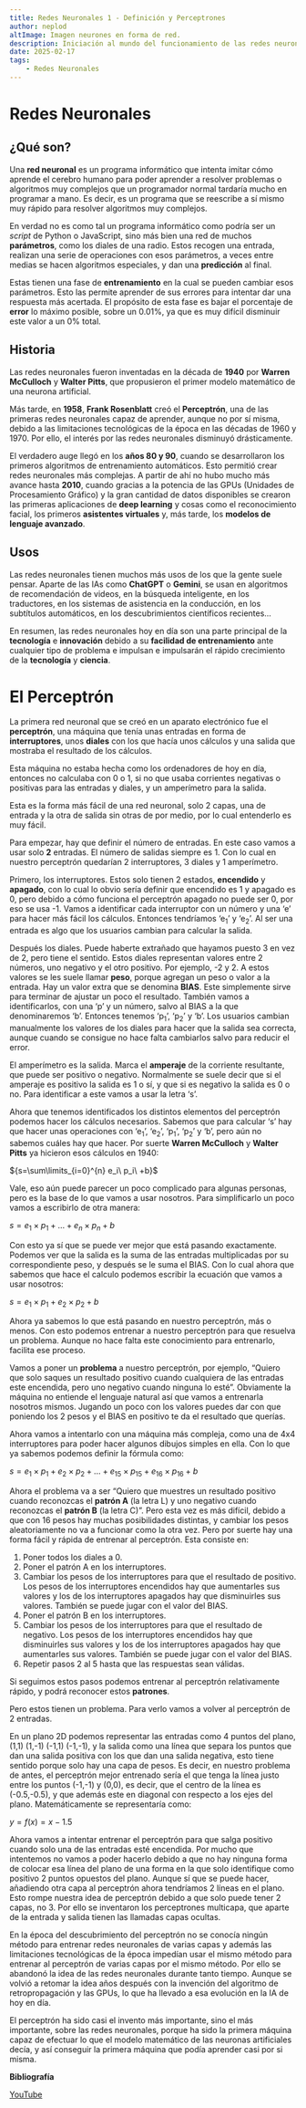 ```yaml
---
title: Redes Neuronales 1 - Definición y Perceptrones
author: neplod
altImage: Imagen neurones en forma de red.
description: Iniciación al mundo del funcionamiento de las redes neuronales y la inteligencia artificial. Resumen sobre redes neuronales y perceptrones.
date: 2025-02-17
tags: 
    - Redes Neuronales
---
```


# Redes Neuronales
## ¿Qué son?

Una **red neuronal** es un programa informático que intenta imitar cómo aprende el cerebro humano para poder aprender a resolver problemas o algoritmos muy complejos que un programador normal tardaría mucho en programar a mano. Es decir, es un programa que se reescribe a sí mismo muy rápido para resolver algoritmos muy complejos.

En verdad no es como tal un programa informático como podría ser un _script_ de Python o JavaScript, sino más bien una red de muchos **parámetros**, como los diales de una radio. Estos recogen una entrada, realizan una serie de operaciones con esos parámetros, a veces entre medias se hacen algoritmos especiales, y dan una **predicción** al final.

Estas tienen una fase de **entrenamiento** en la cual se pueden cambiar esos parámetros. Esto las permite aprender de sus errores para intentar dar una respuesta más acertada. El propósito de esta fase es bajar el porcentaje de **error** lo máximo posible, sobre un 0.01%, ya que es muy difícil disminuir este valor a un 0% total.

## Historia

Las redes neuronales fueron inventadas en la década de **1940** por **Warren McCulloch** y **Walter Pitts**, que propusieron el primer modelo matemático de una neurona artificial.

Más tarde, en **1958**, **Frank Rosenblatt** creó el **Perceptrón**, una de las primeras redes neuronales capaz de aprender, aunque no por sí misma, debido a las limitaciones tecnológicas de la época en las décadas de 1960 y 1970. Por ello, el interés por las redes neuronales disminuyó drásticamente.

El verdadero auge llegó en los **años 80 y 90**, cuando se desarrollaron los primeros algoritmos de entrenamiento automáticos. Esto permitió crear redes neuronales más complejas. A partir de ahí no hubo mucho más avance hasta **2010**, cuando gracias a la potencia de las GPUs (Unidades de Procesamiento Gráfico) y la gran cantidad de datos disponibles se crearon las primeras aplicaciones de **deep learning** y cosas como el reconocimiento facial, los primeros **asistentes virtuales** y, más tarde, los **modelos de lenguaje avanzado**.

## Usos

Las redes neuronales tienen muchos más usos de los que la gente suele pensar. Aparte de las IAs como **ChatGPT** o **Gemini**, se usan en algoritmos de recomendación de videos, en la búsqueda inteligente, en los traductores, en los sistemas de asistencia en la conducción, en los subtítulos automáticos, en los descubrimientos científicos recientes…

En resumen, las redes neuronales hoy en día son una parte principal de la **tecnología** e **innovación** debido a su **facilidad de entrenamiento** ante cualquier tipo de problema e impulsan e impulsarán el rápido crecimiento de la **tecnología** y **ciencia**.

# El Perceptrón

La primera red neuronal que se creó en un aparato electrónico fue el **perceptrón**, una máquina que tenía unas entradas en forma de **interruptores**, unos **diales** con los que hacía unos cálculos y una salida que mostraba el resultado de los cálculos.

Esta máquina no estaba hecha como los ordenadores de hoy en día, entonces no calculaba con 0 o 1, si no que usaba corrientes negativas o positivas para las entradas y diales, y un amperímetro para la salida.

Esta es la forma más fácil de una red neuronal, solo 2 capas, una de entrada y la otra de salida sin otras de por medio, por lo cual entenderlo es muy fácil.

Para empezar, hay que definir el número de entradas. En este caso vamos a usar solo **2** entradas. El número de salidas siempre es 1. Con lo cual en nuestro perceptrón quedarían 2 interruptores, 3 diales y 1 amperímetro.

Primero, los interruptores. Estos solo tienen 2 estados, **encendido** y **apagado**, con lo cual lo obvio sería definir que encendido es 1 y apagado es 0, pero debido a cómo funciona el perceptrón apagado no puede ser 0, por eso se usa -1. Vamos a identificar cada interruptor con un número y una ‘e’ para hacer más fácil los cálculos. Entonces tendríamos ‘e<sub>1</sub>’ y ‘e<sub>2</sub>’. Al ser una entrada es algo que los usuarios cambian para calcular la salida.

Después los diales. Puede haberte extrañado que hayamos puesto 3 en vez de 2, pero tiene el sentido. Estos diales representan valores entre 2 números, uno negativo y el otro positivo. Por ejemplo, -2 y 2. A estos valores se les suele llamar **peso**, porque agregan un peso o valor a la entrada. Hay un valor extra que se denomina **BIAS**. Este simplemente sirve para terminar de ajustar un poco el resultado. También vamos a identificarlos, con una ‘p’ y un número, salvo al BIAS a la que denominaremos ‘b’. Entonces tenemos ‘p<sub>1</sub>’, ‘p<sub>2</sub>’ y ‘b’. Los usuarios cambian manualmente los valores de los diales para hacer que la salida sea correcta, aunque cuando se consigue no hace falta cambiarlos salvo para reducir el error.

El amperímetro es la salida. Marca el **amperaje** de la corriente resultante, que puede ser positivo o negativo. Normalmente se suele decir que si el amperaje es positivo la salida es 1 o sí, y que si es negativo la salida es 0 o no. Para identificar a este vamos a usar la letra ‘s’.

Ahora que tenemos identificados los distintos elementos del perceptrón podemos hacer los cálculos necesarios. Sabemos que para calcular ‘s’ hay que hacer unas operaciones con ‘e<sub>1</sub>’, ‘e<sub>2</sub>’, ‘p<sub>1</sub>’, ‘p<sub>2</sub>’ y ‘b’, pero aún no sabemos cuáles hay que hacer. Por suerte **Warren McCulloch** y **Walter Pitts** ya hicieron esos cálculos en 1940:

${s=\sum\limits_{i=0}^{n} e_i\ p_i\ +b}$

Vale, eso aún puede parecer un poco complicado para algunas personas, pero es la base de lo que vamos a usar nosotros. Para simplificarlo un poco vamos a escribirlo de otra manera:

${s=e_1\times p_1+\ldots+e_n\times p_n+b}$

Con esto ya sí que se puede ver mejor que está pasando exactamente. Podemos ver que la salida es la suma de las entradas multiplicadas por su correspondiente peso, y después se le suma el BIAS. Con lo cual ahora que sabemos que hace el calculo podemos escribir la ecuación que vamos a usar nosotros:

${s=e_1\times p_1+e_2\times p_2+b}$

Ahora ya sabemos lo que está pasando en nuestro perceptrón, más o menos. Con esto podemos entrenar a nuestro perceptrón para que resuelva un problema. Aunque no hace falta este conocimiento para entrenarlo, facilita ese proceso.

Vamos a poner un **problema** a nuestro perceptrón, por ejemplo, “Quiero que solo saques un resultado positivo cuando cualquiera de las entradas este encendida, pero uno negativo cuando ninguna lo esté”. Obviamente la máquina no entiende el lenguaje natural así que vamos a entrenarla nosotros mismos. Jugando un poco con los valores puedes dar con que poniendo los 2 pesos y el BIAS en positivo te da el resultado que querías.

Ahora vamos a intentarlo con una máquina más compleja, como una de 4x4 interruptores para poder hacer algunos dibujos simples en ella. Con lo que ya sabemos podemos definir la fórmula como:

${s=e_1\times p_1+e_2\times p_2+\ldots+e_15\times p_15+e_16\times p_16+b}$

Ahora el problema va a ser “Quiero que muestres un resultado positivo cuando reconozcas el **patrón A** (la letra L) y uno negativo cuando reconozcas el **patrón B** (la letra C)”. Pero esta vez es más difícil, debido a que con 16 pesos hay muchas posibilidades distintas, y cambiar los pesos aleatoriamente no va a funcionar como la otra vez. Pero por suerte hay una forma fácil y rápida de entrenar al perceptrón. Esta consiste en:

1. Poner todos los diales a 0.
2. Poner el patrón A en los interruptores.
3. Cambiar los pesos de los interruptores para que el resultado de positivo. Los pesos de los interruptores encendidos hay que aumentarles sus valores y los de los interruptores apagados hay que disminuirles sus valores. También se puede jugar con el valor del BIAS.
4. Poner el patrón B en los interruptores.
5. Cambiar los pesos de los interruptores para que el resultado de negativo. Los pesos de los interruptores encendidos hay que disminuirles sus valores y los de los interruptores apagados hay que aumentarles sus valores. También se puede jugar con el valor del BIAS.
6. Repetir pasos 2 al 5 hasta que las respuestas sean válidas.

Si seguimos estos pasos podemos entrenar al perceptrón relativamente rápido, y podrá reconocer estos **patrones**.

Pero estos tienen un problema. Para verlo vamos a volver al perceptrón de 2 entradas.

En un plano 2D podemos representar las entradas como 4 puntos del plano, (1,1) (1,-1) (-1,1) (-1,-1), y la salida como una línea que separa los puntos que dan una salida positiva con los que dan una salida negativa, esto tiene sentido porque solo hay una capa de pesos. Es decir, en nuestro problema de antes, el perceptrón mejor entrenado sería el que tenga la línea justo entre los puntos (-1,-1) y (0,0), es decir, que el centro de la línea es (-0.5,-0.5), y que además este en diagonal con respecto a los ejes del plano. Matemáticamente se representaría como:

${y=f(x)=x-1.5}$

Ahora vamos a intentar entrenar el perceptrón para que salga positivo cuando solo una de las entradas esté encendida. Por mucho que intentemos no vamos a poder hacerlo debido a que no hay ninguna forma de colocar esa línea del plano de una forma en la que solo identifique como positivo 2 puntos opuestos del plano. Aunque sí que se puede hacer, añadiendo otra capa al perceptrón ahora tendríamos 2 líneas en el plano. Esto rompe nuestra idea de perceptrón debido a que solo puede tener 2 capas, no 3. Por ello se inventaron los perceptrones multicapa, que aparte de la entrada y salida tienen las llamadas capas ocultas.

En la época del descubrimiento del perceptrón no se conocía ningún método para entrenar redes neuronales de varias capas y además las limitaciones tecnológicas de la época impedían usar el mismo método para entrenar al perceptrón de varias capas por el mismo método. Por ello se abandonó la idea de las redes neuronales durante tanto tiempo. Aunque se volvió a retomar la idea años después con la invención del algoritmo de retropropagación y las GPUs, lo que ha llevado a esa evolución en la IA de hoy en día.

El perceptrón ha sido casi el invento más importante, sino el más importante, sobre las redes neuronales, porque ha sido la primera máquina capaz de efectuar lo que el modelo matemático de las neuronas artificiales decía, y así conseguir la primera máquina que podía aprender casi por si misma.

**Bibliografía**

[YouTube](https://www.youtube.com/watch?v=l-9ALe3U-Fg)
